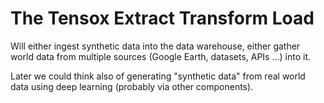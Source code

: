 # The Tensox Extract Transform Load

Will either ingest synthetic data into the data warehouse, either gather world data from multiple sources (Google Earth, datasets, APIs ...) into it.

Later we could think also of generating "synthetic data" from real world data using deep learning (probably via other components).
